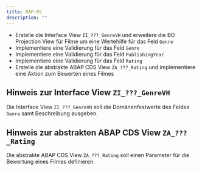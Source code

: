 ```yaml
---
title: RAP-05
description: ""
---
```


- Erstelle die Interface View `ZI_???_GenreVH` und erweitere die BO Projection View für Filme um eine Wertehilfe für das Feld `Genre`
- Implementiere eine Validierung für das Feld `Genre`
- Implementiere eine Validierung für das Feld `PublishingYear`
- Implementiere eine Validierung für das Feld `Rating`
- Erstelle die abstrakte ABAP CDS View `ZA_???_Rating` und implementiere eine Aktion zum Bewerten eines Filmes

## Hinweis zur Interface View `ZI_???_GenreVH`

Die Interface View `ZI_???_GenreVH` soll die Domänenfestwerte des Feldes `Genre` samt Beschreibung ausgeben.

## Hinweis zur abstrakten ABAP CDS View `ZA_???_Rating`

Die abstrakte ABAP CDS View `ZA_???_Rating` soll einen Parameter für die Bewertung eines Filmes definieren.
